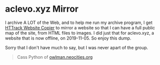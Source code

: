 # aclevo.xyz Mirror
I archive A LOT of the Web, and to help me run my archive program, I get [HTTrack Website Copier](https://www.httrack.com/) to mirror a website so that I can have a full public map of the site, from HTML files to images. I did just that for aclevo.xyz, a website that is now offline, on 2019-11-05. So enjoy this dump.

Sorry that I don't have much to say, but I was never apart of the group.

> Cass Python of [owlman.neocities.org](https://owlman.neocities.org)
